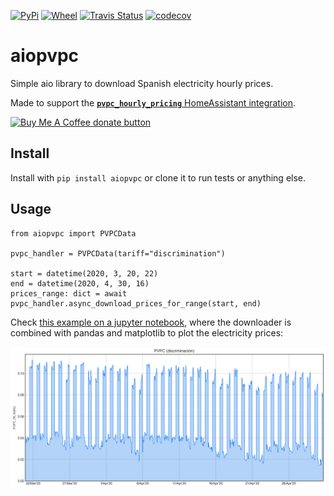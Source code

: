 [![PyPi](https://pypip.in/v/aiopvpc/badge.svg)](https://pypi.org/project/aiopvpc/)
[![Wheel](https://pypip.in/wheel/aiopvpc/badge.svg)](https://pypi.org/project/aiopvpc/)
[![Travis Status](https://travis-ci.org/azogue/aiopvpc.svg?branch=master)](https://travis-ci.org/azogue/aiopvpc)
[![codecov](https://codecov.io/gh/azogue/aiopvpc/branch/master/graph/badge.svg)](https://codecov.io/gh/azogue/aiopvpc)

# aiopvpc

Simple aio library to download Spanish electricity hourly prices.

Made to support the [**`pvpc_hourly_pricing`** HomeAssistant integration](https://www.home-assistant.io/integrations/pvpc_hourly_pricing/).

<span class="badge-buymeacoffee"><a href="https://www.buymeacoffee.com/azogue" title="Donate to this project using Buy Me A Coffee"><img src="https://img.shields.io/badge/buy%20me%20a%20coffee-donate-yellow.svg" alt="Buy Me A Coffee donate button" /></a></span>


## Install

Install with `pip install aiopvpc` or clone it to run tests or anything else.

## Usage

```
from aiopvpc import PVPCData

pvpc_handler = PVPCData(tariff="discrimination")

start = datetime(2020, 3, 20, 22)
end = datetime(2020, 4, 30, 16)
prices_range: dict = await pvpc_handler.async_download_prices_for_range(start, end)
```

Check [this example on a jupyter notebook](Notebooks/Download%20PVPC%20prices.ipynb), where the downloader is combined with pandas and matplotlib to plot the electricity prices:

![sample_pvpc_plot.png](Notebooks/sample_pvpc_plot.png)
